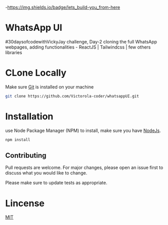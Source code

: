  -https://img.shields.io/badge/lets_build-you_from-here
# WhatsApp UI

#30daysofcodewithVickyJay challenge, Day-2 cloning the full WhatsApp webpages, adding functionalities - ReactJS | Tailwindcss | few others libraries

# CLone Locally

Make sure [Git](https://git-scm.com/downloads) is installed on your machine

```bash
git clone https://github.com/Victorola-coder/whatsappUI.git
```

# Installation

use Node Package Manager (NPM) to install, make sure you have [NodeJs](https://nodejs.org/en/download/).

```bash
npm install
```

## Contributing

 Pull requests are welcome. For major changes, please open an issue first
to discuss what you would like to change.

Please make sure to update tests as appropriate.

# Lincense
[MIT](https://choosealicense.com/licenses/mit/)
